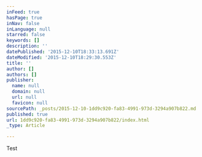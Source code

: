 ```yaml
---
inFeed: true
hasPage: true
inNav: false
inLanguage: null
starred: false
keywords: []
description: ''
datePublished: '2015-12-10T18:33:13.691Z'
dateModified: '2015-12-10T18:29:30.553Z'
title: ''
author: []
authors: []
publisher:
  name: null
  domain: null
  url: null
  favicon: null
sourcePath: _posts/2015-12-10-1dd9c920-fa83-4991-973d-3294a907b822.md
published: true
url: 1dd9c920-fa83-4991-973d-3294a907b822/index.html
_type: Article

---
```

Test